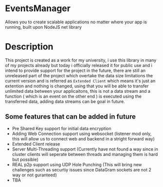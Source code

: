 # EventsManager
Allows you to create scalable applications no matter where your app is running, built upon NodeJS net library

# Description
This project is created as a work for my university, i use this library in many of my projects already but today i officially released it for public use and i intend to provide support for the project in the future, there are still an unreleased part of the project which overtake the data size limitations the current version and is referred as `Extended Client` which means it's just an extention and nothing is changed, using that you will be able to transfer unlimited data between your applicaitons, this is not a data stream and a function ( which is an event on the other end ) is executed using the transferred data, adding data streams can be goal in future.

## Some features that can be added in future
- Pre Shared Key support for initial data encryption
- Adding Web Connection support using websocket (listener mod only, this will allow us to connect web and backend in a stright forward way)
- Extended Client release
- Server Multi-Threading support (Currently have not found a way since in cluster clients will seperate between threads and managing them is hard but possible)
- REAL p2p support using UDP Hole Punching (This will bring new challenges such as securtiy issues since DataGram sockets are not 2 way or not guranteed)
- TBA

